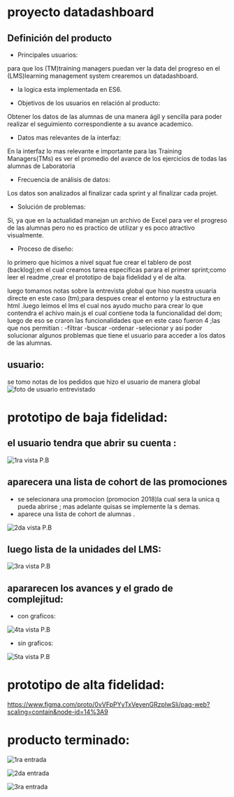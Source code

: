 # proyecto datadashboard

## Definición del producto

- Principales usuarios:

para que los (TM)training managers puedan ver la data del progreso en el (LMS)learning management system crearemos un datadashboard.

- la logica esta implementada en ES6.

- Objetivos de los usuarios en relación al producto:

Obtener los datos de las alumnas de una manera ágil y sencilla para poder realizar el seguimiento correspondiente a su avance academico.

- Datos mas relevantes de la interfaz:

En la interfaz lo mas relevante e importante para las Training Managers(TMs) es ver el promedio del avance de los ejercicios de todas las alumnas de Laboratoria

- Frecuencia de análisis de datos:

Los datos son analizados al finalizar cada sprint y al finalizar cada projet.

- Solución de problemas:

Si, ya que en la actualidad manejan un archivo de Excel para ver el progreso de las alumnas pero no es practico de utilizar y es poco atractivo visualmente.

- Proceso de diseño:

lo primero que hicimos a nivel squat fue crear el tablero de post (backlog);en el cual creamos tarea especificas parara el primer sprint;como leer el readme ,crear el prototipo de baja fidelidad y el de alta.

luego tomamos notas sobre la entrevista global que hiso nuestra usuaria directe en este caso (tm);para despues crear el entorno y la estructura en html .luego leimos el lms el cual nos ayudo mucho para crear lo que contendra el achivo main.js el cual contiene toda la funcionalidad del dom; luego de eso se craron las funcionalidades que en este caso fueron 4 ;las que nos permitian :
-filtrar
-buscar
-ordenar
-selecionar
y asi poder solucionar algunos problemas que tiene el usuario para acceder a los datos de las alumnas.



## usuario:
se tomo notas de los pedidos que hizo el usuario de manera global
![foto de usuario entrevistado](https://scontent-scl1-1.xx.fbcdn.net/v/t1.15752-9/35348807_1664476943605784_6856292960187711488_n.png?_nc_cat=0&oh=4be724a14d53b7148f5282a7965c6975&oe=5BC1A879)

# prototipo de baja fidelidad:
## el usuario tendra que abrir su cuenta :

![1ra vista P.B](https://scontent-scl1-1.xx.fbcdn.net/v/t1.15752-9/35265650_1664436620276483_8029700329220079616_n.jpg?_nc_cat=0&oh=e88cccba2efd8c14d9f8100371b3dc83&oe=5BAD4CD3)

## aparecera una lista de cohort de las promociones
- se selecionara una promocion (promocion 2018)la cual sera la unica q pueda abrirse ; mas adelante quisas se implemente la s demas.
- aparece una lista de cohort de alumnas .

![2da vista P.B](https://scontent-scl1-1.xx.fbcdn.net/v/t1.15752-9/35416132_1664443180275827_6780019348942618624_n.jpg?_nc_cat=0&oh=4954683e01d9dbecf07717382d05f496&oe=5BA1E1B6)

## luego lista de la unidades del LMS:

![3ra vista P.B](https://scontent-scl1-1.xx.fbcdn.net/v/t1.15752-9/35242218_1664433620276783_2480529628473589760_n.jpg?_nc_cat=0&oh=b802803d0eccbb0db5cea720de3f3337&oe=5BB413D7) 

## apararecen los avances y el grado de complejitud:

 - con graficos:
 
![4ta vista P.B](https://scontent-scl1-1.xx.fbcdn.net/v/t1.15752-9/35264717_1664431973610281_4178843217246027776_n.jpg?_nc_cat=0&oh=f768c98fcd0e283e365b2fef1eeb0a6c&oe=5BBF7191)

 - sin graficos:

![5ta vista P.B](https://scontent-scl1-1.xx.fbcdn.net/v/t1.15752-9/35362256_1664441916942620_6630528549734318080_n.jpg?_nc_cat=0&oh=15c9ecca0e47f44974d92faaf3ed7b32&oe=5BAFA2B3)

# prototipo de alta fidelidad:

https://www.figma.com/proto/0vVFpPYyTxVeyenGRzpIwSIi/pag-web?scaling=contain&node-id=14%3A9

# producto terminado:

![1ra entrada](https://scontent-scl1-1.xx.fbcdn.net/v/t1.15752-9/37582411_1719226011464210_7163442538429284352_n.png?_nc_cat=0&oh=151d5b51d4cbcd4896683f79ac39a50b&oe=5BDC315F)

![2da entrada](https://scontent-scl1-1.xx.fbcdn.net/v/t1.15752-9/37570528_1719217478131730_8464684111468953600_n.png?_nc_cat=0&oh=c5ae9967898e65feb3f2510582656fda&oe=5BE58F7F)



![3ra entrada](https://scontent-scl1-1.xx.fbcdn.net/v/t1.15752-9/37511926_1719218254798319_7291765105987944448_n.png?_nc_cat=0&oh=dee8d8eea163dc9cbdaa29b86ad1a3a9&oe=5BE23AD0)



